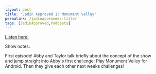 ```yaml
---
layout: post
title: "Jadin Approved 1: Monument Valley"
permalink: /jadinapproved/:title/
tags: [JadinApproved,Podcasts]
---
```

[Listen here!](https://soundcloud.com/jadinapproved/1-monument-valley)

Show notes:

First episode! Abby and Taylor talk briefly about the concept of the show and jump straight into Abby's first challenge: Play Monument Valley for Android. Then they give each other next weeks challenges!